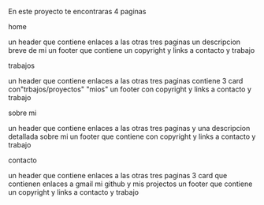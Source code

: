 En este proyecto te encontraras 4 paginas

home

un header que contiene enlaces a las otras tres paginas
un descripcion breve de mi
un footer que contiene un copyright y links a contacto y trabajo

trabajos

un header que contiene enlaces a las otras tres paginas
contiene 3 card con"trbajos/proyectos" "mios"
un footer con copyright y links a contacto y trabajo


sobre mi

un header que contiene enlaces a las otras tres paginas
y una descripcion detallada sobre mi
un footer que contiene  con copyright  y links a contacto y trabajo


contacto

un header que contiene enlaces a las otras tres paginas
3 card que contienen enlaces a gmail mi github y mis projectos
un footer que contiene un copyright y links a contacto y trabajo

